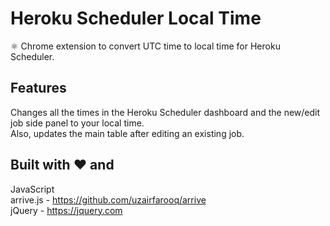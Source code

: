 # Heroku Scheduler Local Time
:atom_symbol: Chrome extension to convert UTC time to local time for Heroku Scheduler.

## Features
Changes all the times in the Heroku Scheduler dashboard and the new/edit job side panel to your local time.\
Also, updates the main table after editing an existing job.

## Built with :heart: and
JavaScript\
arrive.js - https://github.com/uzairfarooq/arrive \
jQuery - https://jquery.com
